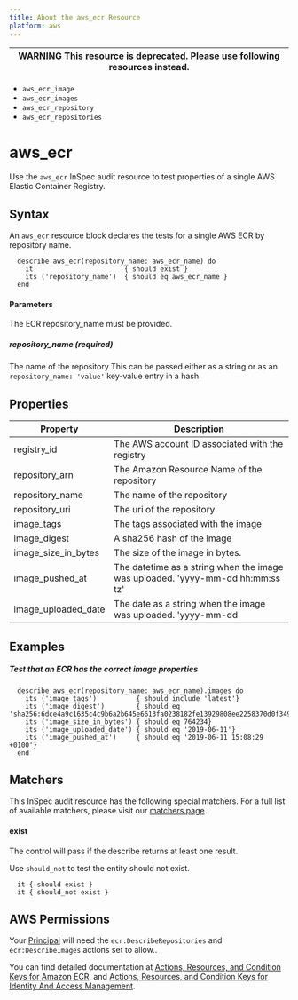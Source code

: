 ```yaml
---
title: About the aws_ecr Resource
platform: aws
---
```


| WARNING **This resource is deprecated. Please use following resources instead.** |
|---|

- `aws_ecr_image`
- `aws_ecr_images`
- `aws_ecr_repository`
- `aws_ecr_repositories`

# aws\_ecr

Use the `aws_ecr` InSpec audit resource to test properties of a single AWS Elastic Container Registry.

## Syntax

An `aws_ecr` resource block declares the tests for a single AWS ECR by repository name.

      describe aws_ecr(repository_name: aws_ecr_name) do
        it                       { should exist }
        its ('repository_name')  { should eq aws_ecr_name }
      end

#### Parameters

The ECR repository\_name must be provided.

##### repository_name _(required)_

The name of the repository
This can be passed either as a string or as an `repository_name: 'value'` key-value entry in a hash.


## Properties

|Property               | Description|
| ---                   |--- |
|registry\_id           | The AWS account ID associated with the registry |
|repository\_arn        | The Amazon Resource Name of the repository |
|repository\_name       | The name of the repository |
|repository\_uri        | The uri of the repository |
|image\_tags            | The tags associated with the image |
|image\_digest          | A sha256 hash of the image |
|image\_size\_in\_bytes | The size of the image in bytes. |
|image\_pushed\_at      | The datetime as a string when the image was uploaded. 'yyyy-mm-dd hh:mm:ss tz' |
|image\_uploaded\_date  | The date as a string when the image was uploaded. 'yyyy-mm-dd' |

## Examples

##### Test that an ECR has the correct image properties
      describe aws_ecr(repository_name: aws_ecr_name).images do
        its ('image_tags')          { should include 'latest'}
        its ('image_digest')        { should eq 'sha256:6dce4a9c1635c4c9b6a2b645e6613fa0238182fe13929808ee2258370d0f3497'}
        its ('image_size_in_bytes') { should eq 764234}
        its ('image_uploaded_date') { should eq '2019-06-11'}
        its ('image_pushed_at')     { should eq '2019-06-11 15:08:29 +0100'}
      end
## Matchers

This InSpec audit resource has the following special matchers. For a full list of available matchers, please visit our [matchers page](https://www.inspec.io/docs/reference/matchers/).

   
#### exist

The control will pass if the describe returns at least one result.

Use `should_not` to test the entity should not exist.

      it { should exist }
      it { should_not exist }
      
## AWS Permissions

Your [Principal](https://docs.aws.amazon.com/IAM/latest/UserGuide/intro-structure.html#intro-structure-principal) will need the `ecr:DescribeRepositories` and `ecr:DescribeImages` actions set to allow..

You can find detailed documentation at [Actions, Resources, and Condition Keys for Amazon ECR](https://docs.aws.amazon.com/IAM/latest/UserGuide/list_amazonelasticcontainerregistry.html), and [Actions, Resources, and Condition Keys for Identity And Access Management](https://docs.aws.amazon.com/IAM/latest/UserGuide/list_identityandaccessmanagement.html).
